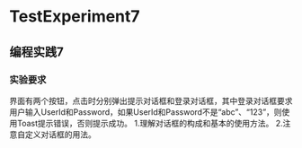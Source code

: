 # TestExperiment7
## 编程实践7
### 实验要求
界面有两个按钮，点击时分别弹出提示对话框和登录对话框，其中登录对话框要求用户输入UserId和Password，如果UserId和Password不是“abc”、“123”，则使用Toast提示错误，否则提示成功。
1.理解对话框的构成和基本的使用方法。
2.注意自定义对话框的用法。
